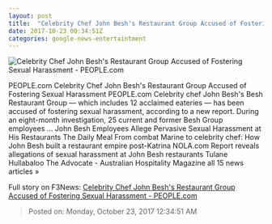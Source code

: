 ```yaml
---
layout: post
title:  "Celebrity Chef John Besh's Restaurant Group Accused of Fostering Sexual Harassment - PEOPLE.com"
date: 2017-10-23 00:34:51Z
categories: google-news-entertaintment
---
```


![Celebrity Chef John Besh's Restaurant Group Accused of Fostering Sexual Harassment - PEOPLE.com](http://peopledotcom.files.wordpress.com/2017/10/john-besh.jpg?crop=0px%2C84px%2C1396px%2C733px&resize=1200%2C630)

PEOPLE.com Celebrity Chef John Besh's Restaurant Group Accused of Fostering Sexual Harassment PEOPLE.com Celebrity chef John Besh's Besh Restaurant Group — which includes 12 acclaimed eateries — has been accused of fostering sexual harassment, according to a new report. During an eight-month investigation, 25 current and former Besh Group employees ... John Besh Employees Allege Pervasive Sexual Harassment at His Restaurants The Daily Meal From combat Marine to celebrity chef: How John Besh built a restaurant empire post-Katrina NOLA.com Report reveals allegations of sexual harassment at John Besh restaurants Tulane Hullabaloo The Advocate - Australian Hospitality Magazine all 15 news articles »


Full story on F3News: [Celebrity Chef John Besh's Restaurant Group Accused of Fostering Sexual Harassment - PEOPLE.com](http://www.f3nws.com/n/bHgmqE)

> Posted on: Monday, October 23, 2017 12:34:51 AM

